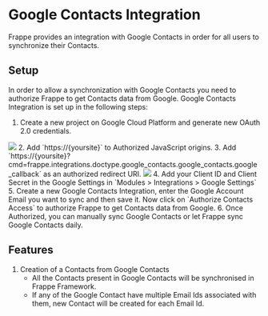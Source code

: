 <!-- base_template: frappe_io/www/frappe/frappe_base.html --><!-- add-breadcrumbs -->
# Google Contacts Integration

Frappe provides an integration with Google Contacts in order for all users to synchronize their Contacts.


## Setup

In order to allow a synchronization with Google Contacts you need to authorize Frappe to get Contacts data from Google. Google Contacts Integration is set up in the following steps:

1. Create a new project on Google Cloud Platform and generate new OAuth 2.0 credentials.
<img class="screenshot" src="/docs/assets/img/google_contacts_project_reation.gif">
2. Add `https://{yoursite}` to Authorized JavaScript origins.
3. Add `https://{yoursite}?cmd=frappe.integrations.doctype.google_contacts.google_contacts.google_callback` as an authorized redirect URI.
<img class="screenshot" src="/docs/assets/img/google_contacts_project_oauth.gif">
4. Add your Client ID and Client Secret in the Google Settings in `Modules > Integrations > Google Settings`
5. Create a new Google Contacts Integration, enter the Google Account Email you want to sync and then save it. Now click on `Authorize Contacts Access` to authorize Frappe to get Contacts data from Google.
6. Once Authorized, you can manually sync Google Contacts or let Frappe sync Google Contacts daily.


## Features

1. Creation of a Contacts from Google Contacts
	- All the Contacts present in Google Contacts will be synchronised in Frappe Framework.
	- If any of the Google Contact have multiple Email Ids associated with them, new Contact will be created for each Email Id.
